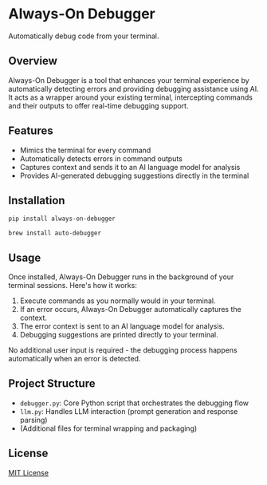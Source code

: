 # Always-On Debugger

Automatically debug code from your terminal.

## Overview

Always-On Debugger is a tool that enhances your terminal experience by automatically detecting errors and providing debugging assistance using AI. It acts as a wrapper around your existing terminal, intercepting commands and their outputs to offer real-time debugging support.

## Features

- Mimics the terminal for every command
- Automatically detects errors in command outputs
- Captures context and sends it to an AI language model for analysis
- Provides AI-generated debugging suggestions directly in the terminal

## Installation

```bash
pip install always-on-debugger
```

```
brew install auto-debugger
```

## Usage

Once installed, Always-On Debugger runs in the background of your terminal sessions. Here's how it works:

1. Execute commands as you normally would in your terminal.
2. If an error occurs, Always-On Debugger automatically captures the context.
3. The error context is sent to an AI language model for analysis.
4. Debugging suggestions are printed directly to your terminal.

No additional user input is required - the debugging process happens automatically when an error is detected.

## Project Structure

- `debugger.py`: Core Python script that orchestrates the debugging flow
- `llm.py`: Handles LLM interaction (prompt generation and response parsing)
- (Additional files for terminal wrapping and packaging)

## License

[MIT License](LICENSE)
